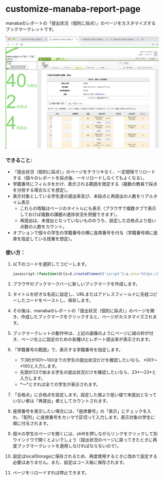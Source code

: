 # customize-manaba-report-page
manabaのレポートの「提出状況（個別に採点）」のページをカスタマイズするブックマークレットです。

<img src="https://github.com/atsuhiko-maeda/customize-manaba-report-page/blob/main/screenshot.png">

### できること:
* 「提出状況（個別に採点）」のページをチラツキなく、一定間隔でリロードする（個々のレポートを採点後、一々リロードしなくてもよくなる）。
* 学籍番号にフィルタをかけ、表示される範囲を限定する（複数の教員で採点を分担する場合などを想定）。
* 表示対象としている学生達の提出率及び、未採点と再提出の人数をリアルタイム表示
  * これらの情報はページのタイトルにも表示（ブラウザで複数タブで表示しておけば複数の課題の進捗状況を把握できます）。
  * 再提出は、未提出となっていないもののうち、設定した合格点より低い点数の人数をカウント。
* オプションで個々の学生の学籍番号の横に座席番号を付与（学籍番号順に座席を指定している授業を想定）。

### 使い方：

1. 以下のコードを選択してコピーします。

   ```javascript
   javascript:(function(d){s=d.createElement('script');s.src='https://atsuhiko-maeda.github.io/customize-manaba-report-page/customizeManabaReportPage.js';d.body.appendChild(s);})(document)

2. ブラウザのブックマークバーに新しいブックマークを作成します。
3. タイトルを好きな名前に設定し、URLまたはアドレスフィールドに先程コピーしたコードをペーストし、保存します。
4. その後は、manabaのレポートの「提出状況（個別に採点）」のページを開き、作成したブックマークをクリックすると、ページがカスタマイズされます。
5. ブックマークレットの動作中は、上記の画像のようにページに緑の枠が付き、ページ左上に設定のための各種UIとレポート提出率が表示されます。
6. 「学籍番号の範囲」で、表示する学籍番号を指定します。
   - 下3桁が001〜100までの学生の提出状況だけを確認したいなら、\*001〜\*100と入力します。
   - 先頭が23で始まる学生の提出状況だけを確認したいなら、23\*〜23\*と入力します。
   - \*〜\*とすれば全ての学生が表示されます。
7. 「合格点」に合格点を設定します。設定した値より低い値で未提出となっていない者は「再提出」者としてカウントされます。
8. 座席番号を表示したい場合には、「座席番号」の「表示」にチェックを入れ、「配列」に座席番号をカンマで区切って入力します。表示対象の学生に順に付与されます。
9. 個々の学生のページを開くには、shiftを押しながらリンクをクリックして別ウインドウで開くとよいでしょう（提出状況のページに戻ってきたときに再度ブックマークレットを適用しなければならないので）。
10. 設定はlocalStorageに保存されるため、再度使用するときに改めて設定する必要はありません。また、設定はコース毎に保存されます。
11. ページをリロードすれば停止できます。
    

